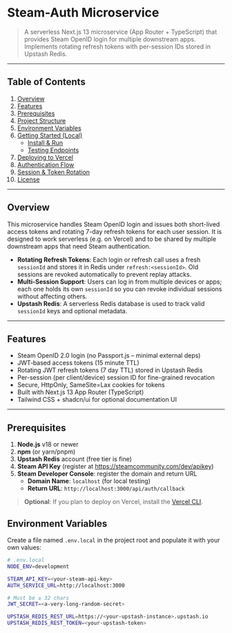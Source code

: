 # Steam-Auth Microservice

> A serverless Next.js 13 microservice (App Router + TypeScript) that provides Steam OpenID login for multiple downstream apps.  
> Implements rotating refresh tokens with per-session IDs stored in Upstash Redis.

---

## Table of Contents

1. [Overview](#overview)  
2. [Features](#features)  
3. [Prerequisites](#prerequisites)  
4. [Project Structure](#project-structure)  
5. [Environment Variables](#environment-variables)  
6. [Getting Started (Local)](#getting-started-local)  
   - [Install & Run](#install--run)  
   - [Testing Endpoints](#testing-endpoints)  
7. [Deploying to Vercel](#deploying-to-vercel)  
8. [Authentication Flow](#authentication-flow)  
9. [Session & Token Rotation](#session--token-rotation)  
10. [License](#license)  

---

## Overview

This microservice handles Steam OpenID login and issues both short-lived access tokens and rotating 7-day refresh tokens for each user session. It is designed to work serverless (e.g. on Vercel) and to be shared by multiple downstream apps that need Steam authentication.

- **Rotating Refresh Tokens**: Each login or refresh call uses a fresh `sessionId` and stores it in Redis under `refresh:<sessionId>`. Old sessions are revoked automatically to prevent replay attacks.  
- **Multi-Session Support**: Users can log in from multiple devices or apps; each one holds its own `sessionId` so you can revoke individual sessions without affecting others.  
- **Upstash Redis**: A serverless Redis database is used to track valid `sessionId` keys and optional metadata.

---

## Features

- Steam OpenID 2.0 login (no Passport.js – minimal external deps)  
- JWT‐based access tokens (15 minute TTL)  
- Rotating JWT refresh tokens (7 day TTL) stored in Upstash Redis  
- Per-session (per client/device) session ID for fine-grained revocation  
- Secure, HttpOnly, SameSite=Lax cookies for tokens  
- Built with Next.js 13 App Router (TypeScript)  
- Tailwind CSS + shadcn/ui for optional documentation UI  

---

## Prerequisites

1. **Node.js** v18 or newer  
2. **npm** (or yarn/pnpm)  
3. **Upstash Redis** account (free tier is fine)  
4. **Steam API Key** (register at https://steamcommunity.com/dev/apikey)  
5. **Steam Developer Console**: register the domain and return URL  
   - **Domain Name**: `localhost` (for local testing)  
   - **Return URL**: `http://localhost:3000/api/auth/callback`  

> **Optional**: If you plan to deploy on Vercel, install the [Vercel CLI](https://vercel.com/docs/cli).

## Environment Variables

Create a file named `.env.local` in the project root and populate it with your own values:

```bash
# .env.local
NODE_ENV=development

STEAM_API_KEY=<your-steam-api-key>
AUTH_SERVICE_URL=http://localhost:3000

# Must be ≥ 32 chars
JWT_SECRET=<a-very-long-random-secret>

UPSTASH_REDIS_REST_URL=https://<your-upstash-instance>.upstash.io
UPSTASH_REDIS_REST_TOKEN=<your-upstash-token>
```

